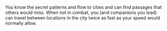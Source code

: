 You know the secret patterns and flow to cities and can
find passages that others would
miss. When not in combat, you (and companions
you lead) can travel between locations in the city
twice as fast as your speed would normally allow.